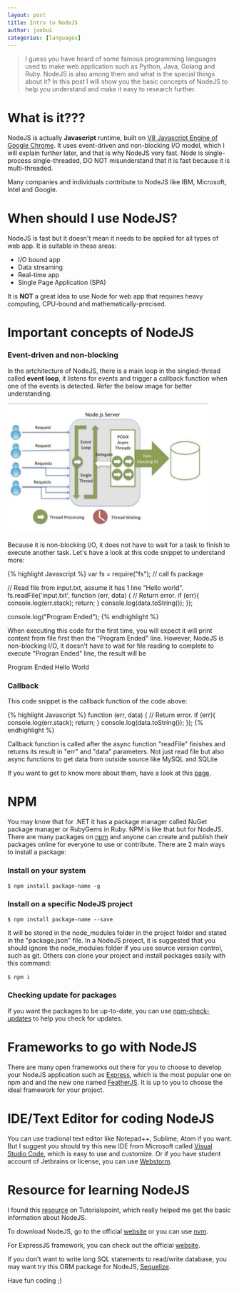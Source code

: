 ```yaml
---
layout: post
title: Intro to NodeJS
author: joebui
categories: [languages]
---
```


> I guess you have heard of some famous programming languages used to make web application such
> as Python, Java, Golang and Ruby. NodeJS is also among them and what is the special things about it?
> In this post I will show you the basic concepts of NodeJS to help you understand and make it easy to
> research further.

# What is it???

NodeJS is actually **Javascript** runtime, built on [V8 Javascript Engine of Google Chrome](https://developers.google.com/v8/).
It uses event-driven and non-blocking I/O model, which I will explain further later, and that is why NodeJS very fast. Node is
single-process single-threaded, DO NOT misunderstand that it is fast because it is multi-threaded.

Many companies and individuals contribute to NodeJS like IBM, Microsoft, Intel and Google.

# When should I use NodeJS?

NodeJS is fast but it doesn't mean it needs to be applied for all types of web app. It is suitable in these areas:

-   I/O bound app
-   Data streaming
-   Real-time app
-   Single Page Application (SPA)

It is **NOT** a great idea to use Node for web app that requires heavy computing, CPU-bound and
mathematically-precised.

# Important concepts of NodeJS

### Event-driven and non-blocking

In the artchitecture of NodeJS, there is a main loop in the singled-thread called **event loop**, it listens for events and trigger a
callback function when one of the events is detected. Refer the below image for better understanding.

![My helpful screenshot](/img/2016-06-10-intro-to-node/architecture.jpg)

Because it is non-blocking I/O, it does not have to wait for a task to finish to execute another task. Let's have a look at this code snippet
to understand more:

{% highlight Javascript %}
var fs = require("fs"); // call fs package

// Read file from input.txt, assume it has 1 line "Hello world".
fs.readFile('input.txt', function (err, data) {
    // Return error.
    if (err){
        console.log(err.stack);
        return;
    }
    console.log(data.toString());
});

console.log("Program Ended");
{% endhighlight %}

When executing this code for the first time, you will expect it will print content from file first then the "Program Ended" line. However, NodeJS
is non-blocking I/O, it doesn't have to wait for file reading to complete to execute "Progran Ended" line, the result will be

Program Ended
Hello World

### Callback
This code snippet is the callback function of the code above:

{% highlight Javascript %}
function (err, data) {
    // Return error.
    if (err){
        console.log(err.stack);
        return;
    }
    console.log(data.toString());
});
{% endhighlight %}

Callback function is called after the async function "readFile" finishes and returns its result in "err" and "data" parameters.
Not just read file but also async functions to get data from outside source like MySQL and SQLite

If you want to get to know more about them, have a look at this [page](http://www.tutorialspoint.com/nodejs/nodejs_event_loop.htm).

# NPM

You may know that for .NET it has a package manager called NuGet package manager or RubyGems in Ruby. NPM is like that but for NodeJS.
There are many packages on [npm](https://www.npmjs.com/) and anyone can create and publish their packages online for everyone to use or
contribute. There are 2 main ways to install a package:

### Install on your system

```
$ npm install package-name -g
```

### Install on a specific NodeJS project

```
$ npm install package-name --save
```

It will be stored in the node_modules folder in the project folder and stated in the "package.json" file. In a NodeJS project, it is suggested that you should
ignore the node_modules folder if you use source version control, such as git. Others can clone your project and install packages easily with this command:

```
$ npm i
```

### Checking update for packages

If you want the packages to be up-to-date, you can use [npm-check-updates](https://www.npmjs.com/package/npm-check-updates) to help you check for updates.

# Frameworks to go with NodeJS

There are many open frameworks out there for you to choose to develop your NodeJS application such as
[Express](http://expressjs.com/), which is the most popular one on npm and and the new one named
[FeatherJS](http://feathersjs.com/). It is up to you to choose the ideal framework for your project.

# IDE/Text Editor for coding NodeJS

You can use tradional text editor like Notepad++, Sublime, Atom if you want. But I suggest you should try this new IDE from Microsoft called [Visual Studio Code](https://code.visualstudio.com/c?utm_expid=101350005-27.GqBWbOBuSRqlazQC_nNSRg.2&utm_referrer=https%3A%2F%2Fcode.visualstudio.com%2Fc), which is easy to
use and customize. Or if you have student account of Jetbrains or license, you can use [Webstorm](https://www.jetbrains.com/webstorm/).

# Resource for learning NodeJS

I found this [resource](http://www.tutorialspoint.com/nodejs/index.htm) on Tutorialspoint, which really helped me get the basic information about NodeJS.

To download NodeJS, go to the official [website](https://nodejs.org/en/) or you can use [nvm](https://github.com/creationix/nvm).

For ExpressJS framework, you can check out the official [website](https://expressjs.com/).

If you don't want to write long SQL statements to read/write database, you may want try this ORM package for NodeJS, [Sequelize](http://docs.sequelizejs.com/en/v3/).

Have fun coding ;)
